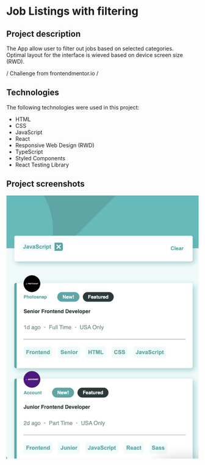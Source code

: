 # Job Listings with filtering

## Project description

The App allow user to filter out jobs based on selected categories.  
Optimal layout for the interface is wieved based on device screen size (RWD).

/ Challenge from frontendmentor.io / 

## Technologies

The following technologies were used in this project:

- HTML
- CSS
- JavaScript
- React
- Responsive Web Design (RWD)
- TypeScript
- Styled Components
- React Testing Library

## Project screenshots

![Main Page](https://github.com/tokarskym/jobsearch/raw/main/public/images/readme01.png)
